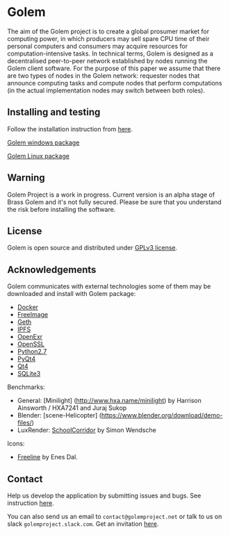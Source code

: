 # Golem

The aim of the Golem project is to create a global prosumer market for computing power, in which
producers may sell spare CPU time of their personal computers and consumers may acquire resources
for computation-intensive tasks. In technical terms, Golem is designed as a decentralised peer-to-peer
network established by nodes running the Golem client software. For the purpose of this paper we assume
that there are two types of nodes in the Golem network: requester nodes that announce computing
tasks and compute nodes that perform computations (in the actual implementation nodes may switch
between both roles).

## Installing and testing 

Follow the installation instruction from 
[here](https://github.com/imapp-pl/golem/wiki/Installation).

[Golem windows package](https://www.dropbox.com/s/5t6c3qwarddmymc/golem-win32.zip?dl=0)

[Golem Linux package](https://www.dropbox.com/s/rwakk9d2tay3cob/golem-linux.zip?dl=0)

## Warning

Golem Project is a work in progress. Current version is an alpha stage of Brass Golem and it's not fully secured.
Please be sure that you understand the risk before installing the software. 
 
## License

Golem is open source and distributed under [GPLv3 license](https://www.gnu.org/licenses/gpl-3.0.html).

## Acknowledgements

Golem communicates with external technologies some of them may be downloaded and install with Golem package:
* [Docker](https://www.docker.com/)
* [FreeImage](http://freeimage.sourceforge.net/)
* [Geth](https://github.com/ethereum/go-ethereum/wiki/geth)
* [IPFS](https://ipfs.io/)
* [OpenExr](http://www.openexr.com/)
* [OpenSSL](https://www.openssl.org/)
* [Python2.7](https://www.python.org/)
* [PyQt4](https://www.riverbankcomputing.com/software/pyqt/intro)
* [Qt4](https://www.qt.io/)
* [SQLite3](https://sqlite.org/index.html)

Benchmarks:
* General: [Minilight] (http://www.hxa.name/minilight) by Harrison Ainsworth / HXA7241 and Juraj Sukop
* Blender: [scene-Helicopter] (https://www.blender.org/download/demo-files/)
* LuxRender: [SchoolCorridor](http://www.luxrender.net/wiki/Show-off_pack) by Simon Wendsche

Icons:
* [Freeline](https://www.iconfinder.com/iconsets/freeline) by Enes Dal.
 
## Contact  

Help us develop the application by submitting issues and bugs. See instruction 
[here](https://github.com/imapp-pl/golem/wiki/Testing). 

You can also send us an email to `contact@golemproject.net` or talk to us on slack `golemproject.slack.com`.
Get an invitation [here](http://golemproject.org:3000).

